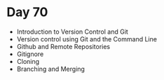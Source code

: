 # Day 70

- Introduction to Version Control and Git
- Version control using Git and the Command Line
- Github and Remote Repositories
- Gitignore
- Cloning
- Branching and Merging